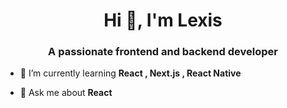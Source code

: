 <h1 align="center">Hi 👋, I'm Lexis</h1>
<h3 align="center">A passionate frontend and backend developer</h3>

- 🌱 I’m currently learning **React , Next.js , React Native**

- 💬 Ask me about **React**


